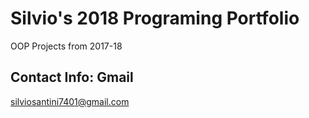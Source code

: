 # Silvio's 2018 Programing Portfolio
OOP Projects from 2017-18

## Contact Info: Gmail
silviosantini7401@gmail.com
